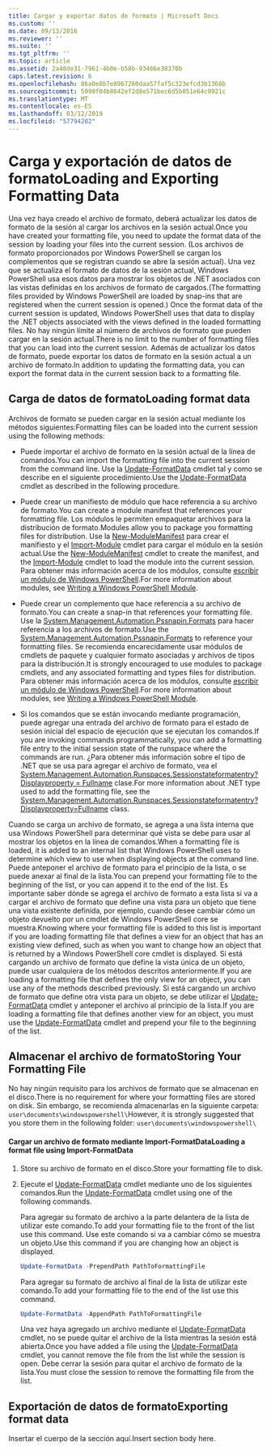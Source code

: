 ```yaml
---
title: Cargar y exportar datos de formato | Microsoft Docs
ms.custom: ''
ms.date: 09/13/2016
ms.reviewer: ''
ms.suite: ''
ms.tgt_pltfrm: ''
ms.topic: article
ms.assetid: 2a48de31-7961-4b0e-b58b-93466e38370b
caps.latest.revision: 6
ms.openlocfilehash: 86a0e8b7e8967280daa57faf5c323efcd3b1368b
ms.sourcegitcommit: 5990f04b8042ef2d8e571bec6d5b051e64c9921c
ms.translationtype: MT
ms.contentlocale: es-ES
ms.lasthandoff: 03/12/2019
ms.locfileid: "57794202"
---
```

# <a name="loading-and-exporting-formatting-data"></a><span data-ttu-id="c383e-102">Carga y exportación de datos de formato</span><span class="sxs-lookup"><span data-stu-id="c383e-102">Loading and Exporting Formatting Data</span></span>

<span data-ttu-id="c383e-103">Una vez haya creado el archivo de formato, deberá actualizar los datos de formato de la sesión al cargar los archivos en la sesión actual.</span><span class="sxs-lookup"><span data-stu-id="c383e-103">Once you have created your formatting file, you need to update the format data of the session by loading your files into the current session.</span></span> <span data-ttu-id="c383e-104">(Los archivos de formato proporcionados por Windows PowerShell se cargan los complementos que se registran cuando se abre la sesión actual). Una vez que se actualiza el formato de datos de la sesión actual, Windows PowerShell usa esos datos para mostrar los objetos de .NET asociados con las vistas definidas en los archivos de formato de cargados.</span><span class="sxs-lookup"><span data-stu-id="c383e-104">(The formatting files provided by Windows PowerShell are loaded by snap-ins that are registered when the current session is opened.) Once the format data of the current session is updated, Windows PowerShell uses that data to display the .NET objects associated with the views defined in the loaded formatting files.</span></span> <span data-ttu-id="c383e-105">No hay ningún límite al número de archivos de formato que pueden cargar en la sesión actual.</span><span class="sxs-lookup"><span data-stu-id="c383e-105">There is no limit to the number of formatting files that you can load into the current session.</span></span> <span data-ttu-id="c383e-106">Además de actualizar los datos de formato, puede exportar los datos de formato en la sesión actual a un archivo de formato.</span><span class="sxs-lookup"><span data-stu-id="c383e-106">In addition to updating the formatting data, you can export the format data in the current session back to a formatting file.</span></span>

## <a name="loading-format-data"></a><span data-ttu-id="c383e-107">Carga de datos de formato</span><span class="sxs-lookup"><span data-stu-id="c383e-107">Loading format data</span></span>

<span data-ttu-id="c383e-108">Archivos de formato se pueden cargar en la sesión actual mediante los métodos siguientes:</span><span class="sxs-lookup"><span data-stu-id="c383e-108">Formatting files can be loaded into the current session using the following methods:</span></span>

- <span data-ttu-id="c383e-109">Puede importar el archivo de formato en la sesión actual de la línea de comandos.</span><span class="sxs-lookup"><span data-stu-id="c383e-109">You can import the formatting file into the current session from the command line.</span></span> <span data-ttu-id="c383e-110">Use la [Update-FormatData](/powershell/module/Microsoft.PowerShell.Utility/Update-FormatData) cmdlet tal y como se describe en el siguiente procedimiento.</span><span class="sxs-lookup"><span data-stu-id="c383e-110">Use the [Update-FormatData](/powershell/module/Microsoft.PowerShell.Utility/Update-FormatData) cmdlet as described in the following procedure.</span></span>

- <span data-ttu-id="c383e-111">Puede crear un manifiesto de módulo que hace referencia a su archivo de formato.</span><span class="sxs-lookup"><span data-stu-id="c383e-111">You can create a module manifest that references your formatting file.</span></span> <span data-ttu-id="c383e-112">Los módulos le permiten empaquetar archivos para la distribución de formato.</span><span class="sxs-lookup"><span data-stu-id="c383e-112">Modules allow you to package you formatting files for distribution.</span></span> <span data-ttu-id="c383e-113">Use la [New-ModuleManifest](/powershell/module/Microsoft.PowerShell.Core/New-ModuleManifest) para crear el manifiesto y el [Import-Module](/powershell/module/Microsoft.PowerShell.Core/Import-Module) cmdlet para cargar el módulo en la sesión actual.</span><span class="sxs-lookup"><span data-stu-id="c383e-113">Use the [New-ModuleManifest](/powershell/module/Microsoft.PowerShell.Core/New-ModuleManifest) cmdlet to create the manifest, and the [Import-Module](/powershell/module/Microsoft.PowerShell.Core/Import-Module) cmdlet to load the module into the current session.</span></span> <span data-ttu-id="c383e-114">Para obtener más información acerca de los módulos, consulte [escribir un módulo de Windows PowerShell](../module/writing-a-windows-powershell-module.md).</span><span class="sxs-lookup"><span data-stu-id="c383e-114">For more information about modules, see [Writing a Windows PowerShell Module](../module/writing-a-windows-powershell-module.md).</span></span>

- <span data-ttu-id="c383e-115">Puede crear un complemento que hace referencia a su archivo de formato.</span><span class="sxs-lookup"><span data-stu-id="c383e-115">You can create a snap-in that references your formatting file.</span></span> <span data-ttu-id="c383e-116">Use la [System.Management.Automation.Pssnapin.Formats](/dotnet/api/System.Management.Automation.PSSnapIn.Formats) para hacer referencia a los archivos de formato.</span><span class="sxs-lookup"><span data-stu-id="c383e-116">Use the [System.Management.Automation.Pssnapin.Formats](/dotnet/api/System.Management.Automation.PSSnapIn.Formats) to reference your formatting files.</span></span> <span data-ttu-id="c383e-117">Se recomienda encarecidamente usar módulos de cmdlets de paquete y cualquier formato asociadas y archivos de tipos para la distribución.</span><span class="sxs-lookup"><span data-stu-id="c383e-117">It is strongly encouraged to use modules to package cmdlets, and any associated formatting and types files for distribution.</span></span> <span data-ttu-id="c383e-118">Para obtener más información acerca de los módulos, consulte [escribir un módulo de Windows PowerShell](../module/writing-a-windows-powershell-module.md).</span><span class="sxs-lookup"><span data-stu-id="c383e-118">For more information about modules, see [Writing a Windows PowerShell Module](../module/writing-a-windows-powershell-module.md).</span></span>

- <span data-ttu-id="c383e-119">Si los comandos que se están invocando mediante programación, puede agregar una entrada del archivo de formato para el estado de sesión inicial del espacio de ejecución que se ejecutan los comandos.</span><span class="sxs-lookup"><span data-stu-id="c383e-119">If you are invoking commands programmatically, you can add a formatting file entry to the initial session state of the runspace where the commands are run.</span></span> <span data-ttu-id="c383e-120">¿Para obtener más información sobre el tipo de .NET que se usa para agregar el archivo de formato, vea el [System.Management.Automation.Runspaces.Sessionstateformatentry? Displayproperty = Fullname](/dotnet/api/System.Management.Automation.Runspaces.SessionStateFormatEntry) clase.</span><span class="sxs-lookup"><span data-stu-id="c383e-120">For more information about .NET type used to add the formatting file, see the [System.Management.Automation.Runspaces.Sessionstateformatentry?Displayproperty=Fullname](/dotnet/api/System.Management.Automation.Runspaces.SessionStateFormatEntry) class.</span></span>

<span data-ttu-id="c383e-121">Cuando se carga un archivo de formato, se agrega a una lista interna que usa Windows PowerShell para determinar qué vista se debe para usar al mostrar los objetos en la línea de comandos.</span><span class="sxs-lookup"><span data-stu-id="c383e-121">When a formatting file is loaded, it is added to an internal list that Windows PowerShell uses to determine which view to use when displaying objects at the command line.</span></span> <span data-ttu-id="c383e-122">Puede anteponer el archivo de formato para el principio de la lista, o se puede anexar al final de la lista.</span><span class="sxs-lookup"><span data-stu-id="c383e-122">You can prepend your formatting file to the beginning of the list, or you can append it to the end of the list.</span></span> <span data-ttu-id="c383e-123">Es importante saber dónde se agrega el archivo de formato a esta lista si va a cargar el archivo de formato que define una vista para un objeto que tiene una vista existente definida, por ejemplo, cuando desee cambiar cómo un objeto devuelto por un cmdlet de Windows PowerShell core se  muestra.</span><span class="sxs-lookup"><span data-stu-id="c383e-123">Knowing where your formatting file is added to this list is important if you are loading formatting file that defines a view for an object that has an existing view defined, such as when you want to change how an object that is returned by a Windows PowerShell core cmdlet is displayed.</span></span> <span data-ttu-id="c383e-124">Si está cargando un archivo de formato que define la vista única de un objeto, puede usar cualquiera de los métodos descritos anteriormente.</span><span class="sxs-lookup"><span data-stu-id="c383e-124">If you are loading a formatting file that defines the only view for an object, you can use any of the methods described previously.</span></span>  <span data-ttu-id="c383e-125">Si está cargando un archivo de formato que define otra vista para un objeto, se debe utilizar el [Update-FormatData](/powershell/module/Microsoft.PowerShell.Utility/Update-FormatData) cmdlet y anteponer el archivo al principio de la lista.</span><span class="sxs-lookup"><span data-stu-id="c383e-125">If you are loading a formatting file that defines another view for an object, you must use the [Update-FormatData](/powershell/module/Microsoft.PowerShell.Utility/Update-FormatData) cmdlet and prepend your file to the beginning of the list.</span></span>

## <a name="storing-your-formatting-file"></a><span data-ttu-id="c383e-126">Almacenar el archivo de formato</span><span class="sxs-lookup"><span data-stu-id="c383e-126">Storing Your Formatting File</span></span>

<span data-ttu-id="c383e-127">No hay ningún requisito para los archivos de formato que se almacenan en el disco.</span><span class="sxs-lookup"><span data-stu-id="c383e-127">There is no requirement for where your formatting files are stored on disk.</span></span> <span data-ttu-id="c383e-128">Sin embargo, se recomienda almacenarlas en la siguiente carpeta: `user\documents\windowspowershell\`</span><span class="sxs-lookup"><span data-stu-id="c383e-128">However, it is strongly suggested that you store them in the following folder: `user\documents\windowspowershell\`</span></span>

#### <a name="loading-a-format-file-using-import-formatdata"></a><span data-ttu-id="c383e-129">Cargar un archivo de formato mediante Import-FormatData</span><span class="sxs-lookup"><span data-stu-id="c383e-129">Loading a format file using Import-FormatData</span></span>

1. <span data-ttu-id="c383e-130">Store su archivo de formato en el disco.</span><span class="sxs-lookup"><span data-stu-id="c383e-130">Store your formatting file to disk.</span></span>

2. <span data-ttu-id="c383e-131">Ejecute el [Update-FormatData](/powershell/module/Microsoft.PowerShell.Utility/Update-FormatData) cmdlet mediante uno de los siguientes comandos.</span><span class="sxs-lookup"><span data-stu-id="c383e-131">Run the [Update-FormatData](/powershell/module/Microsoft.PowerShell.Utility/Update-FormatData) cmdlet using one of the following commands.</span></span>

   <span data-ttu-id="c383e-132">Para agregar su formato de archivo a la parte delantera de la lista de utilizar este comando.</span><span class="sxs-lookup"><span data-stu-id="c383e-132">To add your formatting file to the front of the list use this command.</span></span> <span data-ttu-id="c383e-133">Use este comando si va a cambiar cómo se muestra un objeto.</span><span class="sxs-lookup"><span data-stu-id="c383e-133">Use this command if you are changing how an object is displayed.</span></span>

   ```powershell
   Update-FormatData -PrependPath PathToFormattingFile
   ```

   <span data-ttu-id="c383e-134">Para agregar su formato de archivo al final de la lista de utilizar este comando.</span><span class="sxs-lookup"><span data-stu-id="c383e-134">To add your formatting file to the end of the list use this command.</span></span>

   ```powershell
   Update-FormatData -AppendPath PathToFormattingFile
   ```

   <span data-ttu-id="c383e-135">Una vez haya agregado un archivo mediante el [Update-FormatData](/powershell/module/Microsoft.PowerShell.Utility/Update-FormatData) cmdlet, no se puede quitar el archivo de la lista mientras la sesión está abierta.</span><span class="sxs-lookup"><span data-stu-id="c383e-135">Once you have added a file using the [Update-FormatData](/powershell/module/Microsoft.PowerShell.Utility/Update-FormatData) cmdlet, you cannot remove the file from the list while the session is open.</span></span> <span data-ttu-id="c383e-136">Debe cerrar la sesión para quitar el archivo de formato de la lista.</span><span class="sxs-lookup"><span data-stu-id="c383e-136">You must close the session to remove the formatting file from the list.</span></span>

## <a name="exporting-format-data"></a><span data-ttu-id="c383e-137">Exportación de datos de formato</span><span class="sxs-lookup"><span data-stu-id="c383e-137">Exporting format data</span></span>

<span data-ttu-id="c383e-138">Insertar el cuerpo de la sección aquí.</span><span class="sxs-lookup"><span data-stu-id="c383e-138">Insert section body here.</span></span>

